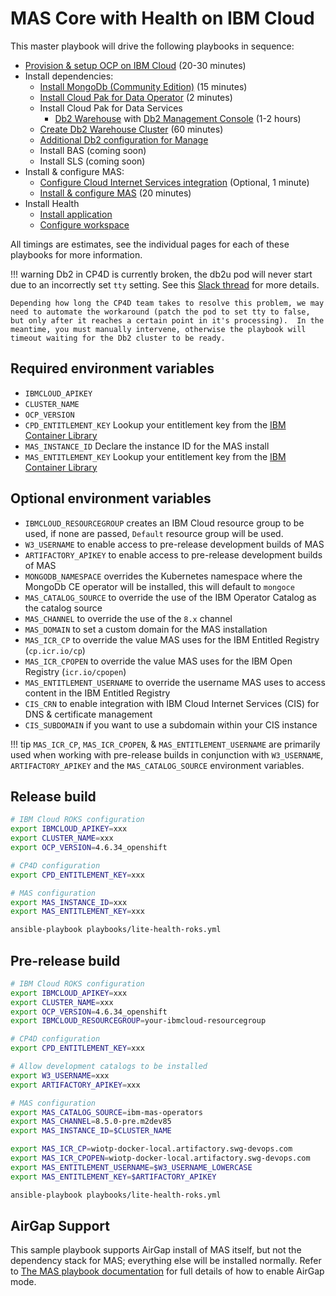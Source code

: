 # MAS Core with Health on IBM Cloud

This master playbook will drive the following playbooks in sequence:

- [Provision & setup OCP on IBM Cloud](ocp.md#provision) (20-30 minutes)
- Install dependencies:
    - [Install MongoDb (Community Edition)](dependencies.md#install-mongodb-ce) (15 minutes)
    - [Install Cloud Pak for Data Operator](cp4d.md#install-cp4d) (2 minutes)
    - Install Cloud Pak for Data Services
        - [Db2 Warehouse](cp4d.md#db2-install) with [Db2 Management Console](cp4d.md#db2-install) (1-2 hours)
    - [Create Db2 Warehouse Cluster](cp4d.md#install-db2) (60 minutes)
    - [Additional Db2 configuration for Manage](mas.md#manage-db2-hack)
    - Install BAS (coming soon)
    - Install SLS (coming soon)
- Install & configure MAS:
    - [Configure Cloud Internet Services integration](mas.md#cloud-internet-services-integration) (Optional, 1 minute)
    - [Install & configure MAS](mas.md#install-mas) (20 minutes)
- Install Health
    - [Install application](mas.md#install-mas-application)
    - [Configure workspace](mas.md#configure-mas-application)

All timings are estimates, see the individual pages for each of these playbooks for more information.

!!! warning
    Db2 in CP4D is currently broken, the db2u pod will never start due to an incorrectly set `tty` setting.  See this [Slack thread](https://ibm-analytics.slack.com/archives/C019EJ0QH4Y/p1625244478403600) for more details.

    Depending how long the CP4D team takes to resolve this problem, we may need to automate the workaround (patch the pod to set tty to false, but only after it reaches a certain point in it's processing).  In the meantime, you must manually intervene, otherwise the playbook will timeout waiting for the Db2 cluster to be ready.

## Required environment variables
- `IBMCLOUD_APIKEY`
- `CLUSTER_NAME`
- `OCP_VERSION`
- `CPD_ENTITLEMENT_KEY` Lookup your entitlement key from the [IBM Container Library](https://myibm.ibm.com/products-services/containerlibrary)
- `MAS_INSTANCE_ID` Declare the instance ID for the MAS install
- `MAS_ENTITLEMENT_KEY` Lookup your entitlement key from the [IBM Container Library](https://myibm.ibm.com/products-services/containerlibrary)

## Optional environment variables
- `IBMCLOUD_RESOURCEGROUP` creates an IBM Cloud resource group to be used, if none are passed, `Default` resource group will be used.
- `W3_USERNAME` to enable access to pre-release development builds of MAS
- `ARTIFACTORY_APIKEY`  to enable access to pre-release development builds of MAS
- `MONGODB_NAMESPACE` overrides the Kubernetes namespace where the MongoDb CE operator will be installed, this will default to `mongoce`
- `MAS_CATALOG_SOURCE` to override the use of the IBM Operator Catalog as the catalog source
- `MAS_CHANNEL` to override the use of the `8.x` channel
- `MAS_DOMAIN` to set a custom domain for the MAS installation
- `MAS_ICR_CP` to override the value MAS uses for the IBM Entitled Registry (`cp.icr.io/cp`)
- `MAS_ICR_CPOPEN` to override the value MAS uses for the IBM Open Registry (`icr.io/cpopen`)
- `MAS_ENTITLEMENT_USERNAME` to override the username MAS uses to access content in the IBM Entitled Registry
- `CIS_CRN` to enable integration with IBM Cloud Internet Services (CIS) for DNS & certificate management
- `CIS_SUBDOMAIN` if you want to use a subdomain within your CIS instance

!!! tip
    `MAS_ICR_CP`, `MAS_ICR_CPOPEN`, & `MAS_ENTITLEMENT_USERNAME` are primarily used when working with pre-release builds in conjunction with `W3_USERNAME`, `ARTIFACTORY_APIKEY` and the `MAS_CATALOG_SOURCE` environment variables.


## Release build

```bash
# IBM Cloud ROKS configuration
export IBMCLOUD_APIKEY=xxx
export CLUSTER_NAME=xxx
export OCP_VERSION=4.6.34_openshift

# CP4D configuration
export CPD_ENTITLEMENT_KEY=xxx

# MAS configuration
export MAS_INSTANCE_ID=xxx
export MAS_ENTITLEMENT_KEY=xxx

ansible-playbook playbooks/lite-health-roks.yml
```


## Pre-release build

```bash
# IBM Cloud ROKS configuration
export IBMCLOUD_APIKEY=xxx
export CLUSTER_NAME=xxx
export OCP_VERSION=4.6.34_openshift
export IBMCLOUD_RESOURCEGROUP=your-ibmcloud-resourcegroup

# CP4D configuration
export CPD_ENTITLEMENT_KEY=xxx

# Allow development catalogs to be installed
export W3_USERNAME=xxx
export ARTIFACTORY_APIKEY=xxx

# MAS configuration
export MAS_CATALOG_SOURCE=ibm-mas-operators
export MAS_CHANNEL=8.5.0-pre.m2dev85
export MAS_INSTANCE_ID=$CLUSTER_NAME

export MAS_ICR_CP=wiotp-docker-local.artifactory.swg-devops.com
export MAS_ICR_CPOPEN=wiotp-docker-local.artifactory.swg-devops.com
export MAS_ENTITLEMENT_USERNAME=$W3_USERNAME_LOWERCASE
export MAS_ENTITLEMENT_KEY=$ARTIFACTORY_APIKEY

ansible-playbook playbooks/lite-health-roks.yml
```


## AirGap Support
This sample playbook supports AirGap install of MAS itself, but not the dependency stack for MAS; everything else will be installed normally.  Refer to [The MAS playbook documentation](mas.md#airgap-install) for full details of how to enable AirGap mode.
